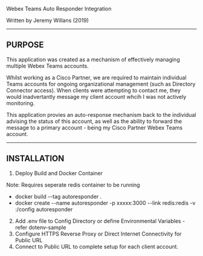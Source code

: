 
Webex Teams Auto Responder Integration

Written by Jeremy Willans (2019)

-------
PURPOSE
-------

This application was created as a mechanism of effectively managing multiple Webex Teams accounts. 

Whilst working as a Cisco Partner, we are required to maintain individual Teams accounts for ongoing organizational management (such as Directory Connector access). 
When clients were attempting to contact me, they would inadvertantly message my client account whcih I was not actively monitoring.

This application provies an auto-response mechanism back to the individual advising the status of this account, as well as the ability to forward the message to a primary account - being my Cisco Partner Webex Teams account.

------------
INSTALLATION
------------

1. Deploy Build and Docker Container

Note: Requires seperate redis container to be running

- docker build --tag autoresponder .
- docker create --name autoresponder -p xxxxx:3000 --link redis:redis -v <location>:/config autoresponder

2. Add .env file to Config Directory or define Environmental Variables - refer dotenv-sample
3. Configure HTTPS Reverse Proxy or Direct Internet Connectivity for Public URL
4. Connect to Public URL to complete setup for each client account.